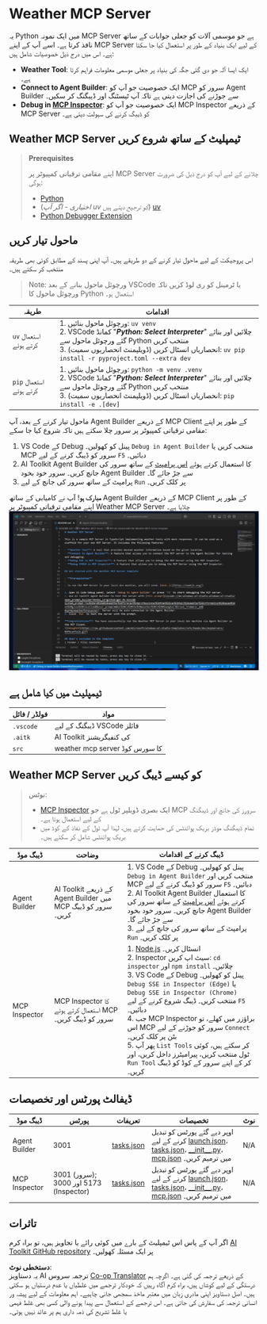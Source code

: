 <!--
CO_OP_TRANSLATOR_METADATA:
{
  "original_hash": "999c5e7623c1e2d5e5a07c2feb39eb67",
  "translation_date": "2025-07-14T08:23:39+00:00",
  "source_file": "10-StreamliningAIWorkflowsBuildingAnMCPServerWithAIToolkit/lab3/code/weather_mcp/README.md",
  "language_code": "ur"
}
-->
# Weather MCP Server

یہ Python میں ایک نمونہ MCP Server ہے جو موسمی آلات کو جعلی جوابات کے ساتھ نافذ کرتا ہے۔ اسے آپ کے اپنے MCP Server کے لیے ایک بنیاد کے طور پر استعمال کیا جا سکتا ہے۔ اس میں درج ذیل خصوصیات شامل ہیں:

- **Weather Tool**: ایک ایسا آلہ جو دی گئی جگہ کی بنیاد پر جعلی موسمی معلومات فراہم کرتا ہے۔
- **Connect to Agent Builder**: ایک خصوصیت جو آپ کو MCP سرور کو Agent Builder سے جوڑنے کی اجازت دیتی ہے تاکہ آپ ٹیسٹنگ اور ڈیبگنگ کر سکیں۔
- **Debug in [MCP Inspector](https://github.com/modelcontextprotocol/inspector)**: ایک خصوصیت جو آپ کو MCP Inspector کے ذریعے MCP Server کو ڈیبگ کرنے کی سہولت دیتی ہے۔

## Weather MCP Server ٹیمپلیٹ کے ساتھ شروع کریں

> **Prerequisites**
>
> اپنے مقامی ترقیاتی کمپیوٹر پر MCP Server چلانے کے لیے آپ کو درج ذیل کی ضرورت ہوگی:
>
> - [Python](https://www.python.org/)
> - (*اختیاری - اگر آپ uv کو ترجیح دیتے ہیں*) [uv](https://github.com/astral-sh/uv)
> - [Python Debugger Extension](https://marketplace.visualstudio.com/items?itemName=ms-python.debugpy)

## ماحول تیار کریں

اس پروجیکٹ کے لیے ماحول تیار کرنے کے دو طریقے ہیں۔ آپ اپنی پسند کے مطابق کوئی بھی طریقہ منتخب کر سکتے ہیں۔

> Note: ورچوئل ماحول بنانے کے بعد VSCode یا ٹرمینل کو ری لوڈ کریں تاکہ ورچوئل ماحول کا Python استعمال ہو۔

| طریقہ | اقدامات |
| -------- | ----- |
| `uv` استعمال کرتے ہوئے | 1. ورچوئل ماحول بنائیں: `uv venv` <br>2. VSCode کمانڈ "***Python: Select Interpreter***" چلائیں اور بنائے گئے ورچوئل ماحول سے Python منتخب کریں <br>3. انحصاریاں انسٹال کریں (ڈویلپمنٹ انحصاریوں سمیت): `uv pip install -r pyproject.toml --extra dev` |
| `pip` استعمال کرتے ہوئے | 1. ورچوئل ماحول بنائیں: `python -m venv .venv` <br>2. VSCode کمانڈ "***Python: Select Interpreter***" چلائیں اور بنائے گئے ورچوئل ماحول سے Python منتخب کریں<br>3. انحصاریاں انسٹال کریں (ڈویلپمنٹ انحصاریوں سمیت): `pip install -e .[dev]` |

ماحول تیار کرنے کے بعد، آپ Agent Builder کے ذریعے MCP Client کے طور پر اپنے مقامی ترقیاتی کمپیوٹر پر سرور چلا سکتے ہیں تاکہ شروع کیا جا سکے:
1. VS Code کے Debug پینل کو کھولیں۔ `Debug in Agent Builder` منتخب کریں یا MCP سرور کو ڈیبگ کرنے کے لیے `F5` دبائیں۔
2. AI Toolkit Agent Builder کا استعمال کرتے ہوئے [اس پرامپٹ](../../../../../../../../../../open_prompt_builder) کے ساتھ سرور کی جانچ کریں۔ سرور خود بخود Agent Builder سے جڑ جائے گا۔
3. پرامپٹ کے ساتھ سرور کی جانچ کے لیے `Run` پر کلک کریں۔

**مبارک ہو**! آپ نے کامیابی کے ساتھ Agent Builder کے ذریعے MCP Client کے طور پر اپنے مقامی ترقیاتی کمپیوٹر پر Weather MCP Server چلایا ہے۔
![DebugMCP](https://raw.githubusercontent.com/microsoft/windows-ai-studio-templates/refs/heads/dev/mcpServers/mcp_debug.gif)

## ٹیمپلیٹ میں کیا شامل ہے

| فولڈر / فائل | مواد |
| ------------ | -------------------------------------------- |
| `.vscode`    | ڈیبگنگ کے لیے VSCode فائلز                   |
| `.aitk`      | AI Toolkit کی کنفیگریشنز                     |
| `src`        | weather mcp server کا سورس کوڈ                |

## Weather MCP Server کو کیسے ڈیبگ کریں

> نوٹس:
> - [MCP Inspector](https://github.com/modelcontextprotocol/inspector) ایک بصری ڈویلپر ٹول ہے جو MCP سرورز کی جانچ اور ڈیبگنگ کے لیے استعمال ہوتا ہے۔
> - تمام ڈیبگنگ موڈز بریک پوائنٹس کی حمایت کرتے ہیں، لہٰذا آپ ٹول کے نفاذ کے کوڈ میں بریک پوائنٹس شامل کر سکتے ہیں۔

| ڈیبگ موڈ | وضاحت | ڈیبگ کرنے کے اقدامات |
| ---------- | ----------- | --------------- |
| Agent Builder | AI Toolkit کے ذریعے Agent Builder میں MCP سرور کو ڈیبگ کریں۔ | 1. VS Code کے Debug پینل کو کھولیں۔ `Debug in Agent Builder` منتخب کریں اور MCP سرور کو ڈیبگ کرنے کے لیے `F5` دبائیں۔<br>2. AI Toolkit Agent Builder کا استعمال کرتے ہوئے [اس پرامپٹ](../../../../../../../../../../open_prompt_builder) کے ساتھ سرور کی جانچ کریں۔ سرور خود بخود Agent Builder سے جڑ جائے گا۔<br>3. پرامپٹ کے ساتھ سرور کی جانچ کے لیے `Run` پر کلک کریں۔ |
| MCP Inspector | MCP Inspector کا استعمال کرتے ہوئے MCP سرور کو ڈیبگ کریں۔ | 1. [Node.js](https://nodejs.org/) انسٹال کریں۔<br> 2. Inspector سیٹ اپ کریں: `cd inspector` اور `npm install` چلائیں۔<br> 3. VS Code کے Debug پینل کو کھولیں۔ `Debug SSE in Inspector (Edge)` یا `Debug SSE in Inspector (Chrome)` منتخب کریں۔ ڈیبگ شروع کرنے کے لیے `F5` دبائیں۔<br> 4. جب MCP Inspector براؤزر میں کھلے، تو اس MCP سرور کو جوڑنے کے لیے `Connect` بٹن پر کلک کریں۔<br> 5. پھر آپ `List Tools` کر سکتے ہیں، کوئی ٹول منتخب کریں، پیرامیٹرز داخل کریں، اور `Run Tool` کر کے اپنے سرور کے کوڈ کو ڈیبگ کریں۔<br> |

## ڈیفالٹ پورٹس اور تخصیصات

| ڈیبگ موڈ | پورٹس | تعریفات | تخصیصات | نوٹ |
| ---------- | ----- | ------------ | -------------- |-------------- |
| Agent Builder | 3001 | [tasks.json](../../../../../../10-StreamliningAIWorkflowsBuildingAnMCPServerWithAIToolkit/lab3/code/weather_mcp/.vscode/tasks.json) | اوپر دیے گئے پورٹس کو تبدیل کرنے کے لیے [launch.json](../../../../../../10-StreamliningAIWorkflowsBuildingAnMCPServerWithAIToolkit/lab3/code/weather_mcp/.vscode/launch.json)، [tasks.json](../../../../../../10-StreamliningAIWorkflowsBuildingAnMCPServerWithAIToolkit/lab3/code/weather_mcp/.vscode/tasks.json)، [\_\_init\_\_.py](../../../../../../10-StreamliningAIWorkflowsBuildingAnMCPServerWithAIToolkit/lab3/code/weather_mcp/src/__init__.py)، [mcp.json](../../../../../../10-StreamliningAIWorkflowsBuildingAnMCPServerWithAIToolkit/lab3/code/weather_mcp/.aitk/mcp.json) میں ترمیم کریں۔ | N/A |
| MCP Inspector | 3001 (سرور); 5173 اور 3000 (Inspector) | [tasks.json](../../../../../../10-StreamliningAIWorkflowsBuildingAnMCPServerWithAIToolkit/lab3/code/weather_mcp/.vscode/tasks.json) | اوپر دیے گئے پورٹس کو تبدیل کرنے کے لیے [launch.json](../../../../../../10-StreamliningAIWorkflowsBuildingAnMCPServerWithAIToolkit/lab3/code/weather_mcp/.vscode/launch.json)، [tasks.json](../../../../../../10-StreamliningAIWorkflowsBuildingAnMCPServerWithAIToolkit/lab3/code/weather_mcp/.vscode/tasks.json)، [\_\_init\_\_.py](../../../../../../10-StreamliningAIWorkflowsBuildingAnMCPServerWithAIToolkit/lab3/code/weather_mcp/src/__init__.py)، [mcp.json](../../../../../../10-StreamliningAIWorkflowsBuildingAnMCPServerWithAIToolkit/lab3/code/weather_mcp/.aitk/mcp.json) میں ترمیم کریں۔ | N/A |

## تاثرات

اگر آپ کے پاس اس ٹیمپلیٹ کے بارے میں کوئی رائے یا تجاویز ہیں، تو براہ کرم [AI Toolkit GitHub repository](https://github.com/microsoft/vscode-ai-toolkit/issues) پر ایک مسئلہ کھولیں۔

**دستخطی نوٹ**:  
یہ دستاویز AI ترجمہ سروس [Co-op Translator](https://github.com/Azure/co-op-translator) کے ذریعے ترجمہ کی گئی ہے۔ اگرچہ ہم درستگی کے لیے کوشاں ہیں، براہ کرم آگاہ رہیں کہ خودکار ترجمے میں غلطیاں یا عدم درستیاں ہو سکتی ہیں۔ اصل دستاویز اپنی مادری زبان میں معتبر ماخذ سمجھی جانی چاہیے۔ اہم معلومات کے لیے پیشہ ور انسانی ترجمہ کی سفارش کی جاتی ہے۔ اس ترجمے کے استعمال سے پیدا ہونے والی کسی بھی غلط فہمی یا غلط تشریح کی ذمہ داری ہم پر عائد نہیں ہوتی۔